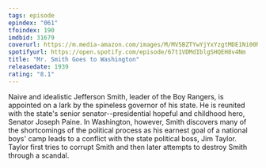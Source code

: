 ```yaml
---
tags: episode
epindex: "061"
tfoindex: 190
imdbid: 31679
coverurl: https://m.media-amazon.com/images/M/MV5BZTYwYjYxYzgtMDE1Ni00NzU4LWJlMTEtODQ5YmJmMGJhZjI5L2ltYWdlXkEyXkFqcGdeQXVyMDI2NDg0NQ@@._V1_SX202_CR0,0,202,300_.jpg
spotifyurl: https://open.spotify.com/episode/67t1VDMdIblgSHQEH8v4Nm
title: "Mr. Smith Goes to Washington"
releasedate: 1939
rating: "8.1"
---
```


Naive and idealistic Jefferson Smith, leader of the Boy Rangers, is appointed on a lark by the spineless governor of his state. He is reunited with the state's senior senator--presidential hopeful and childhood hero, Senator Joseph Paine. In Washington, however, Smith discovers many of the shortcomings of the political process as his earnest goal of a national boys' camp leads to a conflict with the state political boss, Jim Taylor. Taylor first tries to corrupt Smith and then later attempts to destroy Smith through a scandal.
